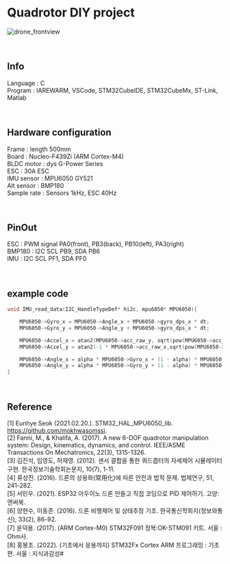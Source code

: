 # Quadrotor DIY project 
![drone_frontview](https://github.com/user-attachments/assets/d48bb2ab-f787-4ad7-bfd2-0e73390102b7)

&nbsp;

## Info
Language : C\
Program : IAREWARM, VSCode, STM32CubeIDE, STM32CubeMx, ST-Link, Matlab

&nbsp;
## Hardware configuration
Frame : length 500mm\
Board : Nucleo-F439Zi (ARM Cortex-M4) \
BLDC motor : dys G-Power Series\
ESC : 30A ESC\
IMU sensor : MPU6050 GY521\
Alt sensor : BMP180\
Sample rate : Sensors 1kHz, ESC 40Hz

&nbsp;
## PinOut
ESC : PWM signal PA0(front), PB3(back), PB10(left), PA3(right)\
BMP180 : I2C SCL PB9, SDA PB6\
IMU : I2C SCL PF1, SDA PF0

&nbsp;
## example code
```C
void IMU_read_data(I2C_HandleTypeDef* hi2c, mpu6050* MPU6050){

	MPU6050->Gyro_x = MPU6050->Angle_x + MPU6050->gyro_dps_x * dt;
	MPU6050->Gyro_y = MPU6050->Angle_y + MPU6050->gyro_dps_x * dt;

	MPU6050->Accel_x = atan2(MPU6050->acc_raw_y, sqrt(pow(MPU6050->acc_raw_x, 2) + pow(MPU6050->acc_raw_z, 2)))* Rad_to_deg;
	MPU6050->Accel_y = atan2(-1 * MPU6050->acc_raw_x,sqrt(pow(MPU6050->acc_raw_y, 2) + pow(MPU6050->acc_raw_z, 2)))* Rad_to_deg;

	MPU6050->Angle_x = alpha * MPU6050->Gyro_x + (1 - alpha) * MPU6050->Accel_x;
	MPU6050->Angle_y = alpha * MPU6050->Gyro_y + (1 - alpha) * MPU6050->Accel_y;
}
```

&nbsp;
## Reference
[1] Eunhye Seok (2021.02.20.). STM32_HAL_MPU6050_lib. https://github.com/mokhwasomssi. \
[2] Fanni, M., & Khalifa, A. (2017). A new 6-DOF quadrotor manipulation system: Design, kinematics, dynamics, and control. IEEE/ASME Transactions On Mechatronics, 22(3), 1315-1326.\
[3] 김진석, 임영도, 허재영. (2012). 센서 결합을 통한 쿼드콥터의 자세제어 시뮬레이터 구현. 한국정보기술학회논문지, 10(7), 1-11.\
[4] 류성진. (2016). 드론의 상용화(常用化)에 따른 안전과 법적 문제. 법제연구, 51, 241-282.\
[5] 서민우. (2021). ESP32 아두이노 드론 만들고 직접 코딩으로 PID 제어하기. 고양: 앤써북.\
[6] 양현수, 이동준. (2016). 드론 비행제어 및 상태추정 기초. 한국통신학회지(정보와통신), 33(2), 86-92.\
[7] 윤덕용. (2017). (ARM Cortex-M0) STM32F091 정복:OK-STM091 키트. 서울 : Ohm사.\
[8] 홍봉조. (2022). (기초에서 응용까지) STM32Fx Cortex ARM 프로그래밍 : 기초편. 서울 : 지식과감성#
